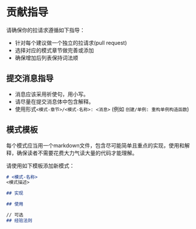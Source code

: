 # 贡献指导

请确保你的拉请求遵循如下指导：

- 针对每个建议做一个独立的拉请求(pull request)
- 选择对应的模式章节做完善或添加
- 确保增加后列表保持词法顺

## 提交消息指导

- 消息应该采用祈使句，用小写。
- 请尽量在提交消息体中包含解释。
- 使用形式`<模式-章节>/<模式-名称>: <消息>` (例如 `创建/单例: 重构单例构造函数`)



## 模式模板

每个模式应当用一个markdown文件，包含尽可能简单且重点的实现，使用和解释，确保读者不需要花费大力气读大量的代码才能理解。

请使用如下模板添加新模式：

```markdown
# <模式-名称>
<模式描述>

## 实现

## 使用

// 可选
## 经验法则
```